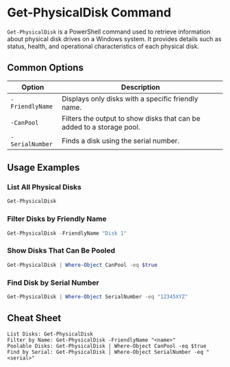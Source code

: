 # Get-PhysicalDisk Command

`Get-PhysicalDisk` is a PowerShell command used to retrieve information about physical disk drives on a Windows system. It provides details such as status, health, and operational characteristics of each physical disk.

## Common Options

| Option | Description |
|--------|-------------|
| `-FriendlyName` | Displays only disks with a specific friendly name. |
| `-CanPool` | Filters the output to show disks that can be added to a storage pool. |
| `-SerialNumber` | Finds a disk using the serial number. |

## Usage Examples

### List All Physical Disks

```powershell
Get-PhysicalDisk
```

### Filter Disks by Friendly Name

```powershell
Get-PhysicalDisk -FriendlyName "Disk 1"
```

### Show Disks That Can Be Pooled

```powershell
Get-PhysicalDisk | Where-Object CanPool -eq $true
```

### Find Disk by Serial Number

```powershell
Get-PhysicalDisk | Where-Object SerialNumber -eq "12345XYZ"
```

## Cheat Sheet

```plaintext
List Disks: Get-PhysicalDisk
Filter by Name: Get-PhysicalDisk -FriendlyName "<name>"
Poolable Disks: Get-PhysicalDisk | Where-Object CanPool -eq $true
Find by Serial: Get-PhysicalDisk | Where-Object SerialNumber -eq "<serial>"
```
